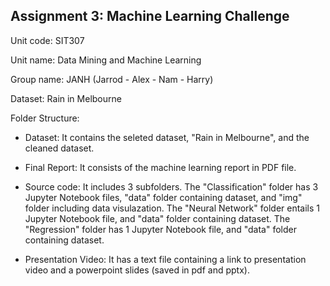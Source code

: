 ## Assignment 3: Machine Learning Challenge

Unit code: SIT307

Unit name: Data Mining and Machine Learning

Group name: JANH (Jarrod - Alex - Nam - Harry)

Dataset: Rain in Melbourne

Folder Structure:
- Dataset: It contains the seleted dataset, "Rain in Melbourne", and the cleaned dataset.

- Final Report: It consists of the machine learning report in PDF file.

- Source code: It includes 3 subfolders. The "Classification" folder has 3 Jupyter Notebook files, "data" folder containing dataset, and "img" folder including data visulazation. The "Neural Network" folder entails 1 Jupyter Notebook file, and "data" folder containing dataset. The "Regression" folder has 1 Jupyter Notebook file, and "data" folder containing dataset.

- Presentation Video: It has a text file containing a link to presentation video and a powerpoint slides (saved in pdf and pptx).
